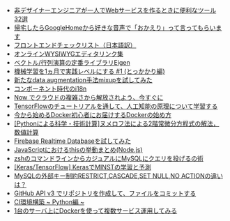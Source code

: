- [非デザイナーエンジニアが一人でWebサービスを作るときに便利なツール32選](http://qiita.com/okappy/items/119e31cae9aa9bd9da6d)
- [帰宅したらGoogleHomeから好きな音声で「おかえり」って言ってもらいます](http://qiita.com/taaaaaaak22/items/abfb9f2a672689c20505)
- [フロントエンドチェックリスト（日本語訳）](http://qiita.com/miya0001/items/8fff46c201bf9eaeba4a)
- [オンラインWYSIWYGエディタリンク集](http://qiita.com/rana_kualu/items/fc752de7d4f2224b29ee)
- [ベクトル/行列演算の定番ライブラリEigen](http://qiita.com/vs4sh/items/7e8bc95250db8d88bc41)
- [機械学習を1ヵ月で実践レベルにする #1 (とっかかり編)](http://qiita.com/junichiro/items/ee50af10df77d52cd432)
- [新たなdata augmentation手法mixupを試してみた](http://qiita.com/yu4u/items/70aa007346ec73b7ff05)
- [コンポーネント時代のi18n](http://qiita.com/akameco/items/ccf32dedb3630f774358)
- [Now でクラウドの複雑さから解放されよう、今すぐに](http://qiita.com/aggre/items/f0cb9f8b8e8c54768e50)
- [TensorFlowのチュートリアルを通して、人工知能の原理について学習する](http://qiita.com/jintaka1989/items/3b70b5c5541620536fa2)
- [今から始めるDocker初心者にお届けするDockerの始め方](http://qiita.com/ryurock/items/c0515a4a9dcb3dd44d3b)
- [[Pythonによる科学・技術計算]ヌメロフ法による2階常微分方程式の解法，数値計算](http://qiita.com/sci_Haru/items/338a5bb68ce17189917b)
- [Firebase Realtime Databaseを試してみた](http://qiita.com/waka-ka/items/3688a4d8120ab7de5dbd)
- [JavaScriptにおけるthisの挙動まとめ(Node.js)](http://qiita.com/knknkn1162/items/0fa7dcb6a735125d21db)
- [zshのコマンドラインからカジュアルにMySQLにクエリを投げるの術](http://qiita.com/karupanerura/items/65e476755f6348553144)
- [[Keras/TensorFlow] KerasでMINSTの学習と予測](http://qiita.com/agumon/items/4c6ff24bfd77a5c8101d)
- [MySQLの外部キー制約RESTRICT,CASCADE,SET NULL,NO ACTIONの違いは？](http://qiita.com/suin/items/21fe6c5a78c1505b19cb)
- [GitHub API v3 でリポジトリを作成して、ファイルをコミットする](http://qiita.com/ngs/items/34e51186a485c705ffdb)
- [CI環境構築 ~ Python編 ~](http://qiita.com/masashi127/items/5bfcba5cad8e82958844)
- [1台のサーバ上にDockerを使って複数サービス運用してみる](http://qiita.com/hacoten/items/0fb1a44390e1af35b50c)
